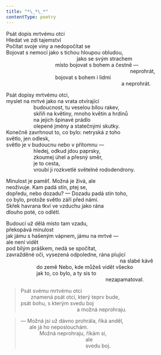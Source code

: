 ```yaml
---
title: "*\_*\_*"
contentType: poetry
---
```


Psát dopis mrtvému otci  
Hledat ve zdi tajemství  
Počítat svoje viny a nedopočítat se  
Bojovat s nemocí jako s tichou hloupou obludou,  
                                                 jako se svým strachem  
                                  místo bojovat s bohem a čestně —  
                                                                                      neprohrát,  
                                  bojovat s bohem i lidmi  
                                                                                a neprohrát.

  

Psát dopisy mrtvému otci,  
myslet na mrtvé jako na vrata otvírající  
                   budoucnost, tu veselou bílou rakev,  
                   skříň na květiny, mnoho květin a hrdinů  
                   na jejich špinavé prádlo  
                   olepené jmény a statečnými skutky.  
Konečně zavrhnout to, co bylo: netryská z toho  
světlo, jen odlesk,  
světlo je v budoucnu nebo v přítomnu —  
                   hledej, odkud jdou paprsky,  
                   zkoumej úhel a přesný směr,  
                   je to cesta,  
                   vroubí ji rozkvetlé světelné rododendrony.

  

Minulost je paměť. Možná je živá, ale  
neoživuje. Kam padá stín, ptej se,  
dopředu, nebo dozadu? — Dozadu padá stín toho,  
co bylo, protože světlo září před námi.  
Skřek havrana tkví ve vzduchu jako rána  
dlouho poté, co odlétl.

  

Budoucí už dělá místo tam vzadu,  
překopává minulost  
jak jámu s hašeným vápnem, jámu na mrtvé —  
ale není vidět  
pod bílým práškem, nedá se spočítat,  
zavražděné oči, vysezená odpoledne, rána plující  
                                                                               na slabé kávě  
                     do země Nebo, kde můžeš vidět všecko  
                     jak to, co bylo, a ty sis to  
                                                                     nezapamatoval.

  

> Psát svému mrtvému otci  
>        znamená psát otci, který teprv bude,  
> psát bohu, s kterým svedu boj  
>                                        a možná neprohraju.

> — Možná jsi už dávno prohrála, říká anděl,  
>       ale já ho neposlouchám.  
>              Možná neprohraju, říkám si,  
>                                              ale  
>                                              svedu boj.
